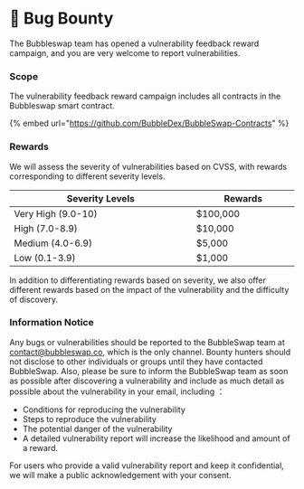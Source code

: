 # 🐞 Bug Bounty

The Bubbleswap team has opened a vulnerability feedback reward campaign, and you are very welcome to report vulnerabilities.&#x20;

### Scope

The vulnerability feedback reward campaign includes all contracts in the Bubbleswap smart contract.

{% embed url="https://github.com/BubbleDex/BubbleSwap-Contracts" %}

### Rewards&#x20;

We will assess the severity of vulnerabilities based on CVSS, with rewards corresponding to different severity levels.&#x20;

<table><thead><tr><th width="481">Severity Levels</th><th width="230">Rewards</th></tr></thead><tbody><tr><td>Very High (9.0-10)</td><td>$100,000 </td></tr><tr><td>High (7.0-8.9)</td><td>$10,000</td></tr><tr><td>Medium (4.0-6.9)</td><td>$5,000</td></tr><tr><td>Low (0.1-3.9)</td><td>$1,000</td></tr></tbody></table>

In addition to differentiating rewards based on severity, we also offer different rewards based on the impact of the vulnerability and the difficulty of discovery.&#x20;

### Information Notice&#x20;

Any bugs or vulnerabilities should be reported to the BubbleSwap team at contact@bubbleswap.co, which is the only channel. Bounty hunters should not disclose to other individuals or groups until they have contacted BubbleSwap. Also, please be sure to inform the BubbleSwap team as soon as possible after discovering a vulnerability and include as much detail as possible about the vulnerability in your email, including ：

* Conditions for reproducing the vulnerability&#x20;
* Steps to reproduce the vulnerability&#x20;
* The potential danger of the vulnerability
* A detailed vulnerability report will increase the likelihood and amount of a reward.&#x20;

For users who provide a valid vulnerability report and keep it confidential, we will make a public acknowledgement with your consent.
